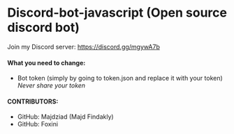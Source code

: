 # Discord-bot-javascript (Open source discord bot)
Join my Discord server: https://discord.gg/mgywA7b

#### What you need to change:
* Bot token (simply by going to token.json and replace it with your token) *Never share your token* 

#### CONTRIBUTORS:
* GitHub: Majdziad (Majd Findakly)
* GitHub: Foxini
